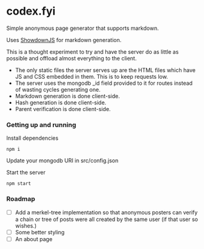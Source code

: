 # codex.fyi

Simple anonymous page generator that supports markdown.

Uses [ShowdownJS](https://github.com/showdownjs) for markdown generation.

This is a thought experiment to try and have the server do as little as possible and offload almost everything to the client.
- The only static files the server serves up are the HTML files which have JS and CSS embedded in them. This is to keep requests low.
- The server uses the mongodb _id field provided to it for routes instead of wasting cycles generating one.
- Markdown generation is done client-side.
- Hash generation is done client-side.
- Parent verification is done client-side.

### Getting up and running
Install dependencies
```
npm i
```

Update your mongodb URI in src/config.json

Start the server
```
npm start
```

### Roadmap
- [ ] Add a merkel-tree implementation so that anonymous posters can verify a chain or tree of posts were all created by the same user (if that user so wishes.)
- [ ] Some better styling
- [ ] An about page
